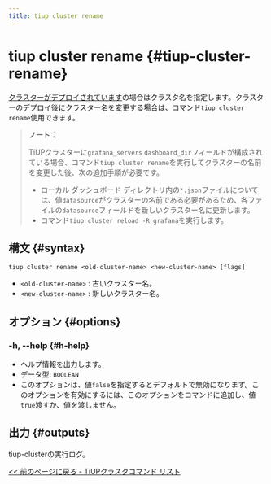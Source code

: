 ```yaml
---
title: tiup cluster rename
---
```


# tiup cluster rename {#tiup-cluster-rename}

[<a href="/tiup/tiup-component-cluster-deploy.md">クラスターがデプロイされています</a>](/tiup/tiup-component-cluster-deploy.md)の場合はクラスタ名を指定します。クラスターのデプロイ後にクラスター名を変更する場合は、コマンド`tiup cluster rename`使用できます。

> **ノート：**
>
> TiUPクラスターに`grafana_servers` `dashboard_dir`フィールドが構成されている場合、コマンド`tiup cluster rename`を実行してクラスターの名前を変更した後、次の追加手順が必要です。
>
> -   ローカル ダッシュボード ディレクトリ内の`*.json`ファイルについては、値`datasource`がクラスターの名前である必要があるため、各ファイルの`datasource`フィールドを新しいクラスター名に更新します。
> -   コマンド`tiup cluster reload -R grafana`を実行します。

## 構文 {#syntax}

```shell
tiup cluster rename <old-cluster-name> <new-cluster-name> [flags]
```

-   `<old-cluster-name>` : 古いクラスター名。
-   `<new-cluster-name>` : 新しいクラスター名。

## オプション {#options}

### -h, --help {#h-help}

-   ヘルプ情報を出力します。
-   データ型: `BOOLEAN`
-   このオプションは、値`false`を指定するとデフォルトで無効になります。このオプションを有効にするには、このオプションをコマンドに追加し、値`true`渡すか、値を渡しません。

## 出力 {#outputs}

tiup-clusterの実行ログ。

[<a href="/tiup/tiup-component-cluster.md#command-list">&lt;&lt; 前のページに戻る - TiUPクラスタコマンド リスト</a>](/tiup/tiup-component-cluster.md#command-list)
